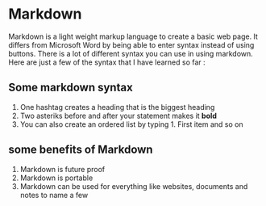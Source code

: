 # Markdown

Markdown is a light weight markup language to create a basic web page. It differs from Microsoft Word by being able
to enter syntax instead of using buttons. There is a lot of different syntax you can use in using markdown. Here are 
just a few of the syntax that I have learned so far :

## Some markdown syntax

1. One hashtag creates a heading that is the biggest heading
2. Two asteriks before and after your statement makes it **bold**
3. You can also create an ordered list by typing 1. First item and so on

## some benefits of Markdown

1. Markdown is future proof
2. Markdown is portable 
3. Markdown can be used for everything like websites, documents and notes to name a few



